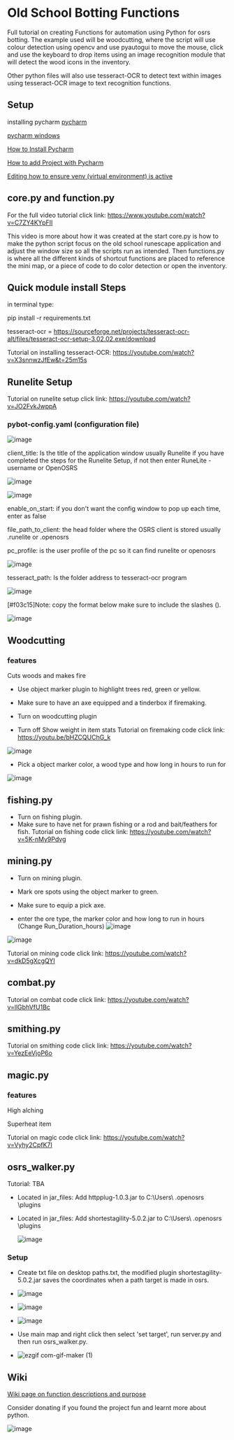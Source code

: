 # Old School Botting Functions

Full tutorial on creating Functions for automation using Python for osrs botting. 
The example used will be woodcutting, where the script will use colour detection using opencv and use pyautogui to move the mouse, click and use the keyboard to drop items using an image recognition module that will detect the wood icons in the inventory.

Other python files will also use tesseract-OCR to detect text within images using tesseract-OCR image to text recognition functions.

## Setup

installing pycharm
<a href="https://www.jetbrains.com/pycharm/download/#section=windows">pycharm</a> 

<a href="https://www.jetbrains.com/pycharm/download/download-thanks.html?platform=windows&code=PCC">pycharm windows</a>

<a href="https://github.com/slyautomation/osrs_basic_botting_functions/wiki/How-to-Install-Pycharm"> How to Install Pycharm</a>

<a href="https://github.com/slyautomation/osrs_basic_botting_functions/wiki/How-to-add-Project-with-Pycharm"> How to add Project with Pycharm</a>

<a href="https://github.com/slyautomation/osrs_basic_botting_functions/wiki/how-to-ensure-venv-%28virtual-environment%29-is-active"> Editing how to ensure venv (virtual environment) is active</a>

## core.py and function.py
For the full video tutorial click link: https://www.youtube.com/watch?v=C7ZY4KYpFII

This video is more about how it was created at the start core.py is how to make the python script focus on the old school runescape application and adjust the window size so all the scripts run as intended. Then functions.py is where all the different kinds of shortcut functions are placed to reference the mini map, or a piece of code to do color detection or open the inventory.

## Quick module install Steps

in terminal type:

pip install -r requirements.txt

tesseract-ocr = https://sourceforge.net/projects/tesseract-ocr-alt/files/tesseract-ocr-setup-3.02.02.exe/download

Tutorial on installing tesseract-OCR: https://youtube.com/watch?v=X3snnwzJfEw&t=25m15s

## Runelite Setup
Tutorial on runelite setup click link: https://youtube.com/watch?v=JO2FvkJwppA

### pybot-config.yaml (configuration file)

![image](https://user-images.githubusercontent.com/81003470/177748290-e8337717-0f06-4aeb-afc9-19056bbebc23.png)

client_title: Is the title of the application window usually Runelite if you have completed the steps for the Runelite Setup, if not then enter RuneLite - username or OpenOSRS

![image](https://user-images.githubusercontent.com/81003470/177749000-e7b09b9d-26fc-43ab-95cd-2a84ad12fcc3.png)

![image](https://user-images.githubusercontent.com/81003470/177749289-c6b11dfe-1fe0-4d5d-a67f-bf53d62839ce.png)

enable_on_start: if you don't want the config window to pop up each time, enter as false

file_path_to_client: the head folder where the OSRS client is stored usually .runelite or .openosrs

pc_profile: is the user profile of the pc so it can find runelite or openosrs

![image](https://user-images.githubusercontent.com/81003470/177750475-75e97359-907d-4c2a-b36d-0ada31594fd8.png)

tesseract_path: Is the folder address to tesseract-ocr program

![image](https://user-images.githubusercontent.com/81003470/177748476-6b190ed9-d1b2-4677-96c5-2b47859f2ee6.png)

[#f03c15]Note: copy the format below make sure to include the slashes (\).

![image](https://user-images.githubusercontent.com/81003470/177748290-e8337717-0f06-4aeb-afc9-19056bbebc23.png)

## Woodcutting

### features

Cuts woods and makes fire
- Use object marker plugin to highlight trees red, green or yellow.
- Make sure to have an axe equipped and a tinderbox if firemaking.

- Turn on woodcutting plugin
- Turn off Show weight in item stats
Tutorial on firemaking code click link: https://youtu.be/bHZCQUChG_k

![image](https://user-images.githubusercontent.com/81003470/172408565-e7bb7126-ede9-41ff-a143-b9257cee6344.png)

- Pick a object marker color, a wood type and how long in hours to run for

![image](https://user-images.githubusercontent.com/81003470/172408690-510ff90b-0197-4959-a7a8-201e1620b79b.png)

## fishing.py
- Turn on fishing plugin.
- Make sure to have net for prawn fishing or a rod and bait/feathers for fish.
Tutorial on fishing code click link: https://youtube.com/watch?v=5K-nMy9Pdvg


## mining.py
- Turn on mining plugin.
- Mark ore spots using the object marker to green. 
- Make sure to equip a pick axe.

- enter the ore type, the marker color and how long to run in hours (Change Run_Duration_hours) 
![image](https://user-images.githubusercontent.com/81003470/172346408-c72b05cf-6e23-4846-b5db-e189c6501e60.png)

![image](https://user-images.githubusercontent.com/81003470/172290853-3d98d94c-38c4-41b9-8971-da017776956a.png)

Tutorial on mining code click link: https://youtube.com/watch?v=dkD5gXcgQYI


## combat.py
Tutorial on combat code click link: https://youtube.com/watch?v=llGbhVfU1Bc

## smithing.py

Tutorial on smithing code click link: https://youtube.com/watch?v=YezEeVjoP6o

## magic.py

### features

High alching

Superheat item

Tutorial on magic code click link: https://youtube.com/watch?v=Vyhy2CpfK7I

## osrs_walker.py

Tutorial: TBA

- Located in jar_files: Add httpplug-1.0.3.jar to C:\Users\  <username> \.openosrs \plugins
- Located in jar_files: Add shortestagility-5.0.2.jar to C:\Users\ <username> \.openosrs \plugins
  
  ![image](https://user-images.githubusercontent.com/81003470/155945546-695d28b8-5cbd-461a-9342-44d38e6c6b37.png)

### Setup
- Create txt file on desktop paths.txt, the modified plugin shortestagility-5.0.2.jar saves the coordinates when a path target is made in osrs. 
- ![image](https://user-images.githubusercontent.com/81003470/140734894-c097bde1-4448-4e2c-898b-a6fc4238ca98.png)
- ![image](https://user-images.githubusercontent.com/81003470/140739938-3f9d4826-8d07-4ddc-bf17-19407ff7beab.png)
- ![image](https://user-images.githubusercontent.com/81003470/140739552-1633d5db-5d0f-4348-8e71-bb0fa2ec0574.png)

- Use main map and right click then select 'set target', run server.py and then run osrs_walker.py.
- ![ezgif com-gif-maker (1)](https://user-images.githubusercontent.com/81003470/140738915-4ba2106a-ec4f-4a89-97e9-46eacca6f792.gif)



## Wiki
[Wiki page on function descriptions and purpose](https://github.com/slyautomation/osrs_basic_botting_functions/wiki/Purpose-and-Definition-of-Functions-including-argument-s-usage)

Consider donating if you found the project fun and learnt more about python.

![image](https://user-images.githubusercontent.com/81003470/112718441-215b1780-8f47-11eb-81a6-4952b9cb5ef4.png)
